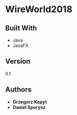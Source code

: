 # WireWorld2018

## Built With

* Java
* JavaFX


## Version

0.1

## Authors

* **Grzegorz Kopyt**   
* **Daniel Sporysz**  
